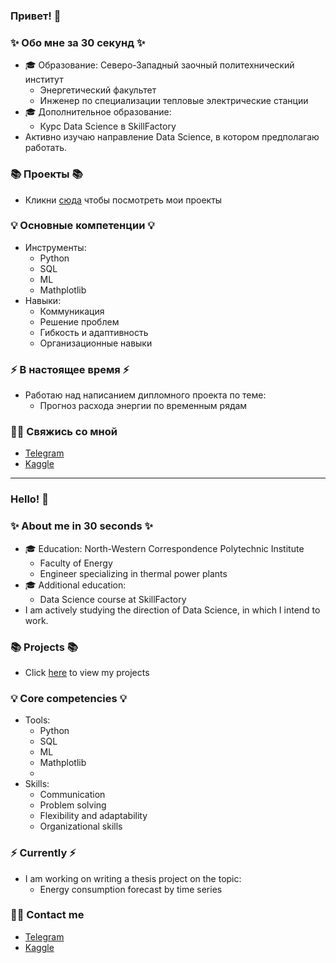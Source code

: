 ### Привет! 👋

### ✨ Обо мне за 30 секунд ✨ 
* 🎓 Образование: Северо-Западный заочный политехнический институт
  - Энергетический факультет
  - Инженер по специализации тепловые электрические станции
* 🎓 Дополнительное образование:
  -	Курс Data Science в SkillFactory
*  Активно изучаю направление Data Science, в котором предполагаю работать.

### 📚 Проекты 📚

* Кликни [сюда](https://github.com/Licharg?tab=repositories) чтобы посмотреть мои проекты

### 💡 Основные компетенции 💡
* Инструменты: 
  - Python
  - SQL
  - ML
  - Mathplotlib
* Навыки: 
  - Коммуникация
  - Решение проблем
  - Гибкость и адаптивность
  - Организационные навыки

### ⚡️ В настоящее время ⚡️
* Работаю над написанием дипломного проекта по теме:
  - Прогноз расхода энергии по временным рядам

### 🙌🏻 Свяжись со мной
- [Telegram](https://t.me/Lichargin)
- [Kaggle](https://www.kaggle.com/licharg)

---

### Hello! 👋

### ✨ About me in 30 seconds ✨ 
* 🎓 Education: North-Western Correspondence Polytechnic Institute
  - Faculty of Energy
  - Engineer specializing in thermal power plants
* 🎓 Additional education:
  - Data Science course at SkillFactory
* I am actively studying the direction of Data Science, in which I intend to work.

### 📚 Projects 📚

* Click [here](https://github.com/Licharg?tab=repositories ) to view my projects
  

### 💡 Core competencies 💡

* Tools:
  - Python
  - SQL
  - ML
  - Mathplotlib
  - 
* Skills:
  - Communication
  - Problem solving
  - Flexibility and adaptability
  - Organizational skills
 
### ⚡️ Currently ⚡️
* I am working on writing a thesis project on the topic: 
  - Energy consumption forecast by time series


### 🙌🏻 Contact me
- [Telegram](https://t.me/Lichargin)
- [Kaggle](https://www.kaggle.com/licharg)
